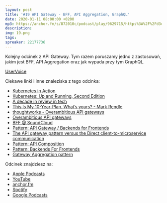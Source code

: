 ```yaml
---
layout: post
title: '#19 API Gateway - BFF, API Aggregation, GraphQL'
date: 2020-01-11 08:00:00 +0200
mp3: https://anchor.fm/s/872010c/podcast/play/9629715/https%3A%2F%2Fd3ctxlq1ktw2nl.cloudfront.net%2Fproduction%2F2020-0-11%2F43029678-44100-1-59d0d07b5cbb9.mp3
description: 
img: 19.png
tags: 
spreaker: 22177736
---
```

Kolejny odcinek z API Gateway. Tym razem poruszamy jedno z zastosowań, jakim jest BFF, API Aggregation oraz jak wypada przy tym GraphQL.

[UserVoice](https://github.com/patoarchitekci/uservoice/issues)

Ciekawe linki i inne znaleziska z tego odcinka:

- [Kubernetes in Action ](https://www.manning.com/books/kubernetes-in-action)
- [Kubernetes: Up and Running, Second Edition](https://azure.microsoft.com/pl-pl/resources/kubernetes-up-and-running/)
- [A decade in review in tech](https://medium.com/@copyconstruct/a-decade-in-review-in-tech-1cde76c9b43c)
- [This Is My 10-Year-Plan. What’s yours? - Mark Rendle](https://vimeo.com/207272498)
- [thoughtworks - Overambitious API gateways](https://www.thoughtworks.com/radar/platforms/overambitious-api-gateways)
- [Overambitious API gateways](https://sookocheff.com/post/api/overambitious-api-gateways/)
- [BFF @ SoundCloud](https://www.thoughtworks.com/insights/blog/bff-soundcloud)
- [Pattern: API Gateway / Backends for Frontends](https://microservices.io/patterns/apigateway.html)
- [The API gateway pattern versus the Direct client-to-microservice communication](https://docs.microsoft.com/en-us/dotnet/architecture/microservices/architect-microservice-container-applications/direct-client-to-microservice-communication-versus-the-api-gateway-pattern)
- [Pattern: API Composition](https://microservices.io/patterns/data/api-composition.html)
- [Pattern: Backends For Frontends](https://samnewman.io/patterns/architectural/bff/)
- [Gateway Aggregation pattern](https://docs.microsoft.com/en-us/azure/architecture/patterns/gateway-aggregation)


Odcinek znajdziesz na:

- [Apple Podcasts](https://podcasts.apple.com/us/podcast/api-gateway-2-bff-api-aggregation-graphql/id1477067604?i=1000462219096)
- [YouTube](https://www.youtube.com/watch?v=A6vvUdVZyps)
- [anchor.fm](https://anchor.fm/patoarchitekciio/episodes/API-Gateway-2---BFF--API-Aggregation--GraphQL-ea4cij)
- [Spotify](https://open.spotify.com/episode/5F4FtPfSsPI0D0lmnIWlTx)
- [Google Podcasts](https://podcasts.google.com/?feed=aHR0cHM6Ly9hbmNob3IuZm0vcy84NzIwMTBjL3BvZGNhc3QvcnNz&episode=NWQzNzdjNGItMzdmZC00ZjU3LTk3NjItMDA4YjhhZGI1N2My)
